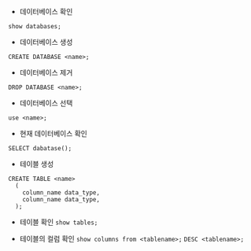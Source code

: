 - 데이터베이스 확인

`show databases;`

- 데이터베이스 생성

`CREATE DATABASE <name>;`

- 데이터베이스 제거

`DROP DATABASE <name>;`

- 데이터베이스 선택

`use <name>;`

- 현재 데이터베이스 확인

`SELECT dabatase();`

- 테이블 생성
```
CREATE TABLE <name>
  (
    column_name data_type,
    column_name data_type,
  );
```

- 테이블 확인
`show tables;`

- 테이블의 컬럼 확인
`show columns from <tablename>;`
`DESC <tablename>;`